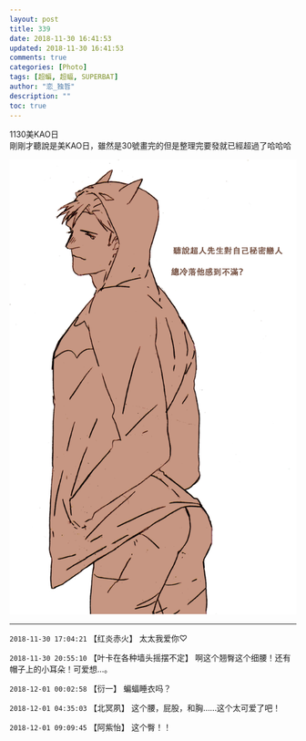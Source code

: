 ```yaml
---
layout: post
title: 339
date: 2018-11-30 16:41:53
updated: 2018-11-30 16:41:53
comments: true
categories: [Photo]
tags: [超蝙, 超蝠, SUPERBAT]
author: "恋_独哲"
description: ""
toc: true
---
```


<p>1130美KAO日<br />剛剛才聽說是美KAO日，雖然是30號畫完的但是整理完要發就已經超過了哈哈哈<br /></p>

![](https://raw.githubusercontent.com/alicewish/maple50821/master/img_YW5MWVN1NEpoZFVxOXY2ZjJHeVV4T29kOE1nMzFjNVQ0ZnFtZ29hNEEzejM2b2g1TGxwWldnPT0.jpg)

---

`2018-11-30 17:04:21` 【红炎赤火】 太太我爱你♡

`2018-11-30 20:55:10` 【叶卡在各种墙头摇摆不定】 啊这个翘臀这个细腰！还有帽子上的小耳朵！可爱想...。

`2018-12-01 00:02:58` 【衍一】 蝙蝠睡衣吗？

`2018-12-01 04:35:03` 【北冥夙】 这个腰，屁股，和胸……这个太可爱了吧！

`2018-12-01 09:09:45` 【阿紫怡】 这个臀！！
